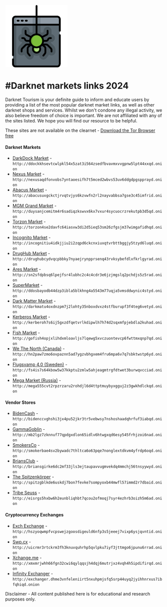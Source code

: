 <img src="logo.png" width="200">

#Darknet markets links 2024
=======================================

  
Darknet Tourism is your definite guide to inform and educate users by providing a list of the most popular darknet market links, as well as other darknet shops and services. Whilst we don't condone any illegal activity, we also believe freedom of choice is important. We are not affiliated with any of the sites listed. We hope you will find our resource to be helpful. 

These sites are not available on the clearnet - [Download the Tor Browser free](https://www.torproject.org/download/) 


#### Darknet Markets

* [DarkDock Market](http://ddockkhsevtcwlpkl54x5zat3i564zsedfbvavmxvvgpnw5lpt44xxqd.onion
) - `http://ddockkhsevtcwlpkl54x5zat3i564zsedfbvavmxvvgpnw5lpt44xxqd.onion
`
* [Nexus Market](http://nexusaqdfonvobs7yntaoesifh7t5mced2wbvs53uv6ddgdpgspprayd.onion) - `http://nexusaqdfonvobs7yntaoesifh7t5mced2wbvs53uv6ddgdpgspprayd.onion`
* [Abacus Market](http://abacusuxgckctjrvqtvjys6kzvwfn2rl2nayvabbsa7gse3c45imfrid.onion
) - `http://abacusuxgckctjrvqtvjys6kzvwfn2rl2nayvabbsa7gse3c45imfrid.onion
`
* [MGM Grand Market](http://duysanjcemitm4r6sadiqzkswvx6kx7vxur4sycuocrzrekutpb3d5qd.onion
) - `http://duysanjcemitm4r6sadiqzkswvx6kx7vxur4sycuocrzrekutpb3d5qd.onion
`
* [Torzon Market](http://torzon4se2davfc64iasvw3di2d5ieq53sm26zfgsjm37wimgafidhqd.onion
) - `http://torzon4se2davfc64iasvw3di2d5ieq53sm26zfgsjm37wimgafidhqd.onion
`
* [Incognito Market](http://incognitiu4idkjjiu2i2zqpd6ckcnxiuxqtvrbttbggjy5tzyd6luqd.onion
) - `http://incognitiu4idkjjiu2i2zqpd6ckcnxiuxqtvrbttbggjy5tzyd6luqd.onion
`
* [DrugHub Market](http://drughubcydvqcpbbky7nyaejrynpprsenq43rvksybefdlxfkrlgyrad.onion
) - `http://drughubcydvqcpbbky7nyaejrynpprsenq43rvksybefdlxfkrlgyrad.onion
`
* [Ares Market](http://sn2sfdpbsq6lpejfsr4lubhc2c4c4cdr3e6jzjmgslq2pchdjs5z5rad.onion
) - `http://sn2sfdpbsq6lpejfsr4lubhc2c4c4cdr3e6jzjmgslq2pchdjs5z5rad.onion
`
* [SuperMarket](http://ddosbayodb44dzp3ibla5blkhng4a5543m77uqja5vmsddwynic4styd.onion
) - `http://ddosbayodb44dzp3ibla5blkhng4a5543m77uqja5vmsddwynic4styd.onion
`
* [Dark Matter Market](http://darkmatu4oxdnzpm7j2lohty35nboxdvxz4stfburupf3f4teg6vetyd.onion) - `http://darkmatu4oxdnzpm7j2lohty35nboxdvxz4stfburupf3f4teg6vetyd.onion`
* [Kerberos Market](http://kerberoh7s6ij5gxzdfqetvrlkdipwlh7h74d2sqxmfpjebdla2kuhad.onion
) - `http://kerberoh7s6ij5gxzdfqetvrlkdipwlh7h74d2sqxmfpjebdla2kuhad.onion
`
* [Fish Market](http://gofish4opjxlihdxmloavljs7lqewg5xvczuontevcp6fwttmxqnp7qd.onion
) - `http://gofish4opjxlihdxmloavljs7lqewg5xvczuontevcp6fwttmxqnp7qd.onion
`
* [We The North (Canada)](http://hn2paw7zmo6ovpaznn5ad7ygzvbhgxem4fru6mpa6v7q7sbktwstp6yd.onion
) - `http://hn2paw7zmo6ovpaznn5ad7ygzvbhgxem4fru6mpa6v7q7sbktwstp6yd.onion
`
* [Flugsvamp 4.0 (Sweden)](http://fs4is7s64kbow5w37kkptu2zmlw5ahjeagmtrgfdtwet3burwqvcciad.onion
) - `http://fs4is7s64kbow5w37kkptu2zmlw5ahjeagmtrgfdtwet3burwqvcciad.onion
`
* [Mega Market (Russia)](http://mega555cvt2rpzrzaru2rohdjl6d4ttptmuybyxgguj2z3gwkhdlckqd.onion
) - `http://mega555cvt2rpzrzaru2rohdjl6d4ttptmuybyxgguj2z3gwkhdlckqd.onion
`


#### Vendor Stores

* [BidenCash](http://bidenccvghshi3jx4pu52jkr3tr5vebwsy7nshoshaadqhrfuf3iabqd.onion
) - `http://bidenccvghshi3jx4pu52jkr3tr5vebwsy7nshoshaadqhrfuf3iabqd.onion
`
* [GammaGoblin](http://mb2lgz7zknnuf77qpdgxdlon65idlv6htwgxqd6esy545frhjzoi6nad.onion
) - `http://mb2lgz7zknnuf77qpdgxdlon65idlv6htwgxqd6esy545frhjzoi6nad.onion
`
* [SmokersCo](http://smokerbae4sv2bywadc7thltca6o63pqe7nonglextdkvm4yfrdp6oqd.onion) - `http://smokerbae4sv2bywadc7thltca6o63pqe7nonglextdkvm4yfrdp6oqd.onion`
* [BriansClub](http://briansgirke6dc2mf33jls3ejtaupavvugmvekdq4mmchj56tnsyywyd.onion
) - `http://briansgirke6dc2mf33jls3ejtaupavvugmvekdq4mmchj56tnsyywyd.onion
`
* [The Spitzenkörper](http://spitzgblkde6uskdj7bon7fevke7sompyoxb44mwfl57immd2r7dbaid.onion
) - `http://spitzgblkde6uskdj7bon7fevke7sompyoxb44mwfl57immd2r7dbaid.onion
`
* [Tribe Seuss](http://eisrgs5hxbw6h2eunbliqhbt7qcou2ofmoqj7syr4ezhrb3oizh5m6ad.onion
) - `http://eisrgs5hxbw6h2eunbliqhbt7qcou2ofmoqj7syr4ezhrb3oizh5m6ad.onion
`


#### Cryptocurrency Exchanges

* [Exch Exchange](http://hszyoqwmpfvcpswejzgoosdigeuld6nfp3s5jeeej7vixp6ysjqvntid.onion) - `http://hszyoqwmpfvcpswejzgoosdigeuld6nfp3s5jeeej7vixp6ysjqvntid.onion`
* [Swp.cx](http://uicrmr3rtckrm3fh3knuvquhrhp5qvlpku7iyf3jttmgo6jpunu6rrad.onion
) - `http://uicrmr3rtckrm3fh3knuvquhrhp5qvlpku7iyf3jttmgo6jpunu6rrad.onion
`
* [Xchange.me](http://xmxmrjwhh66fgn32cwi6qylqqsjh4dqj6mutrjxz4vqh4h5ipdifirqd.onion) - `http://xmxmrjwhh66fgn32cwi6qylqqsjh4dqj6mutrjxz4vqh4h5ipdifirqd.onion`
* [Infinity Exchanger](http://exchanger.dhme3vnfeleniirt5nxuhpmjsfq5srp44uyq2jyihhnrxus7ibfqhiqd.onion) - `http://exchanger.dhme3vnfeleniirt5nxuhpmjsfq5srp44uyq2jyihhnrxus7ibfqhiqd.onion`


Disclaimer - All content published here is for educational and research purposes only. 